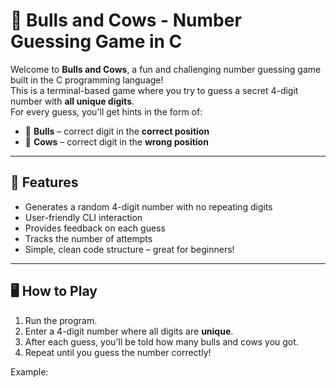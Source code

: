 # 🎯 Bulls and Cows - Number Guessing Game in C

Welcome to **Bulls and Cows**, a fun and challenging number guessing game built in the C programming language!  
This is a terminal-based game where you try to guess a secret 4-digit number with **all unique digits**.  
For every guess, you'll get hints in the form of:

- 🐂 **Bulls** – correct digit in the **correct position**
- 🐄 **Cows** – correct digit in the **wrong position**

---

## 📌 Features

- Generates a random 4-digit number with no repeating digits
- User-friendly CLI interaction
- Provides feedback on each guess
- Tracks the number of attempts
- Simple, clean code structure – great for beginners!

---

## 🖥️ How to Play

1. Run the program.
2. Enter a 4-digit number where all digits are **unique**.
3. After each guess, you'll be told how many bulls and cows you got.
4. Repeat until you guess the number correctly!

Example:
